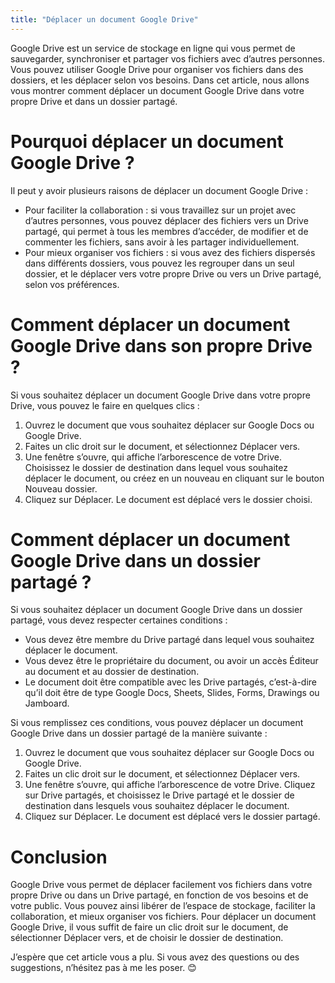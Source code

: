 ```yaml
---
title: "Déplacer un document Google Drive"
---
```

Google Drive est un service de stockage en ligne qui vous permet de sauvegarder, synchroniser et partager vos fichiers avec d’autres personnes. Vous pouvez utiliser Google Drive pour organiser vos fichiers dans des dossiers, et les déplacer selon vos besoins. Dans cet article, nous allons vous montrer comment déplacer un document Google Drive dans votre propre Drive et dans un dossier partagé.

# Pourquoi déplacer un document Google Drive ?

Il peut y avoir plusieurs raisons de déplacer un document Google Drive :

- Pour faciliter la collaboration : si vous travaillez sur un projet avec d’autres personnes, vous pouvez déplacer des fichiers vers un Drive partagé, qui permet à tous les membres d’accéder, de modifier et de commenter les fichiers, sans avoir à les partager individuellement. 
- Pour mieux organiser vos fichiers : si vous avez des fichiers dispersés dans différents dossiers, vous pouvez les regrouper dans un seul dossier, et le déplacer vers votre propre Drive ou vers un Drive partagé, selon vos préférences.

# Comment déplacer un document Google Drive dans son propre Drive ?

Si vous souhaitez déplacer un document Google Drive dans votre propre Drive, vous pouvez le faire en quelques clics : 
1. Ouvrez le document que vous souhaitez déplacer sur Google Docs ou Google Drive. 
2. Faites un clic droit sur le document, et sélectionnez Déplacer vers. 
3. Une fenêtre s’ouvre, qui affiche l’arborescence de votre Drive. Choisissez le dossier de destination dans lequel vous souhaitez déplacer le document, ou créez en un nouveau en cliquant sur le bouton Nouveau dossier. 
4. Cliquez sur Déplacer. Le document est déplacé vers le dossier choisi. 

# Comment déplacer un document Google Drive dans un dossier partagé ? 

Si vous souhaitez déplacer un document Google Drive dans un dossier partagé, vous devez respecter certaines conditions : 
- Vous devez être membre du Drive partagé dans lequel vous souhaitez déplacer le document. 
- Vous devez être le propriétaire du document, ou avoir un accès Éditeur au document et au dossier de destination. 
- Le document doit être compatible avec les Drive partagés, c’est-à-dire qu’il doit être de type Google Docs, Sheets, Slides, Forms, Drawings ou Jamboard. 

Si vous remplissez ces conditions, vous pouvez déplacer un document Google Drive dans un dossier partagé de la manière suivante : 
1. Ouvrez le document que vous souhaitez déplacer sur Google Docs ou Google Drive. 
2. Faites un clic droit sur le document, et sélectionnez Déplacer vers. 
3. Une fenêtre s’ouvre, qui affiche l’arborescence de votre Drive. Cliquez sur Drive partagés, et choisissez le Drive partagé et le dossier de destination dans lesquels vous souhaitez déplacer le document. 
4. Cliquez sur Déplacer. Le document est déplacé vers le dossier partagé. 

# Conclusion

Google Drive vous permet de déplacer facilement vos fichiers dans votre propre Drive ou dans un Drive partagé, en fonction de vos besoins et de votre public. Vous pouvez ainsi libérer de l’espace de stockage, faciliter la collaboration, et mieux organiser vos fichiers. Pour déplacer un document Google Drive, il vous suffit de faire un clic droit sur le document, de sélectionner Déplacer vers, et de choisir le dossier de destination. 

J’espère que cet article vous a plu. Si vous avez des questions ou des suggestions, n’hésitez pas à me les poser. 😊